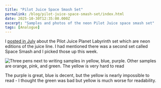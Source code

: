 ```yaml
---
title: "Pilot Juice Space Smash Set"
permalink: /blog/pilot-juice-space-smash-set/index.html
date: 2025-10-30T12:35:00.000Z
excerpt: "Samples and photos of the neon Pilot Juice space smash set"
tags: [Analogue]
---
```


I [posted in July](https://rknight.me/blog/pilot-juice-planet-labyrinth-set/) about the Pilot Juice Planet Labyrinth set which are neon editions of the juice line. I had mentioned there was a second set called Space Smash and I picked those up this week.

![Three pens next to writing samples in yellow, blue, purple. Other samples are orange, pink, and green. The yellow is very hard to read](https://cdn.rknight.me/site/2025/pilot-juice-space-smash.jpg)

The purple is great, blue is decent, but the yellow is nearly impossible to read - I thought the green was bad but yellow is much worse for readability.